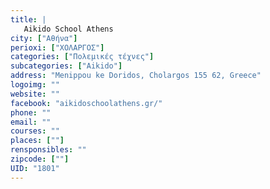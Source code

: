 ```yaml
---
title: |
   Aikido School Athens
city: ["Αθήνα"]
perioxi: ["ΧΟΛΑΡΓΟΣ"]
categories: ["Πολεμικές τέχνες"]
subcategories: ["Aikido"]
address: "Menippou ke Doridos, Cholargos 155 62, Greece"
logoimg: ""
website: ""
facebook: "aikidoschoolathens.gr/"
phone: ""
email: ""
courses: ""
places: [""]
rensponsibles: ""
zipcode: [""]
UID: "1801"
---
```




